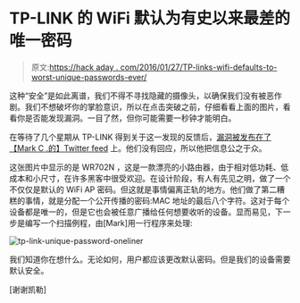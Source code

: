 # TP-LINK 的 WiFi 默认为有史以来最差的唯一密码

> 原文:[https://hack aday . com/2016/01/27/TP-links-wifi-defaults-to-worst-unique-passwords-ever/](https://hackaday.com/2016/01/27/tp-links-wifi-defaults-to-worst-unique-passwords-ever/)

这种“安全”是如此离谱，我们不得不寻找隐藏的摄像头，以确保我们没有被恶作剧。我们不想破坏你的掌脸意识，所以在点击突破之前，仔细看看上面的图片，看看你是否能发现漏洞。一目了然，但你可能需要一秒钟才能明白。

在等待了几个星期从 TP-LINK 得到关于这一发现的反馈后，[漏洞被发布在了【Mark C .的】Twitter feed](https://twitter.com/LargeCardinal/status/682591420969029632) 上。他们没有回应，所以他把信息公之于众。

这张图片中显示的是 WR702N ，这是一款漂亮的小路由器，由于相对低功耗、低成本和小尺寸，在许多黑客中很受欢迎。在设计阶段，有人有先见之明，做了一个不仅仅是默认的 WiFi AP 密码。但这就是事情偏离正轨的地方。他们做了第二糟糕的事情，就是分配一个公开传播的密码:MAC 地址的最后八个字符。这对于每个设备都是唯一的，但是它也会被任意广播给任何想要收听的设备。显而易见，下一步是编写一个扫描例程，由[Mark]用一行程序来处理:

![tp-link-unique-password-oneliner](../Images/222f7f151866748492c091d7cf1a0fcf.png)

我们知道你在想什么。无论如何，用户都应该更改默认密码。但是我们的设备需要默认安全。

[谢谢凯勒]